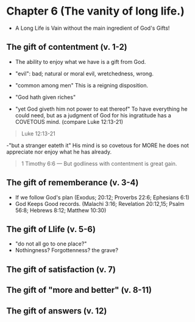# Chapter 6 (The vanity of long life.)

- A Long Life is Vain without the main ingredient of God's Gifts!

## The gift of contentment (v. 1-2)

- The ability to enjoy what we have is a gift from God.

- "evil": bad; natural or moral evil, wretchedness, wrong.
- "common among men" This is a reigning disposition.
- "God hath given riches"
- "yet God giveth him not power to eat thereof" To have everything he could need, but as a judgment of God for his ingratitude has a COVETOUS mind. (compare Luke 12:13-21)

> Luke 12:13-21

-"but a stranger eateth it" His mind is so covetous for MORE he does not appreciate nor enjoy what he has already.

> 1 Timothy 6:6 &mdash;  But godliness with contentment is great gain.

## The gift of rememberance (v. 3-4)

- If we follow God's plan (Exodus; 20:12; Proverbs 22:6; Ephesians 6:1)
- God Keeps Good records. (Malachi 3:16; Revelation 20:12,15; Psalm 56:8; Hebrews 8:12; Matthew 10:30)

## The gift of Llife (v. 5-6)

- "do not all go to one place?"
- Nothingness? Forgottenness? the grave?

## The gift of satisfaction (v. 7)

## The gift of "more and better" (v. 8-11)

## The gift of answers (v. 12)